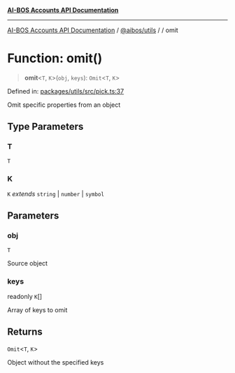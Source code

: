 [**AI-BOS Accounts API Documentation**](../../../README.md)

***

[AI-BOS Accounts API Documentation](../../../README.md) / [@aibos/utils](../README.md) / [](../README.md) / omit

# Function: omit()

> **omit**\<`T`, `K`\>(`obj`, `keys`): `Omit`\<`T`, `K`\>

Defined in: [packages/utils/src/pick.ts:37](https://github.com/pohlai88/accounts/blob/48103fb36d28b2b9bfb33472b6de2f719773cde9/packages/utils/src/pick.ts#L37)

Omit specific properties from an object

## Type Parameters

### T

`T`

### K

`K` *extends* `string` \| `number` \| `symbol`

## Parameters

### obj

`T`

Source object

### keys

readonly `K`[]

Array of keys to omit

## Returns

`Omit`\<`T`, `K`\>

Object without the specified keys
